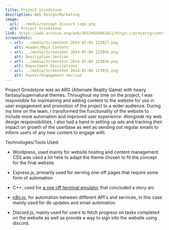```yaml
---
title: Project Grindstone
description: Web Design/Marketing
image:
  url: ../media/concept discord logo.png
  alt: Project Grindstone
link: https://web.archive.org/web/20220928041811/https://projectgrindstone.net/
screenshots:
  - url: ../media/Screenshot 2024-07-04 122927.png
    alt: Header/Main Content
  - url: ../media/Screenshot 2024-07-04 122958.png
    alt: Description Section
  - url: ../media/Screenshot 2024-07-04 123018.png
    alt: Department Descriptions
  - url: ../media/Screenshot 2024-07-04 123035.png
    alt: Footer/Engagement Section
---
```

Project Grindstone was an ARG (Alternate Reality Game) with heavy fantasy/supernatural themes. Throughout my time on the project, I was responsible for maintaining and adding content to the website for use in user engagement and promotion of the project to a wider audience. During my time on the team, I transformed the functionality of the website to include more automation and improved user experience. Alongside my web design responsibilities, I also had a hand in setting up ads and tracking their impact on growth of the userbase as well as sending out regular emails to inform users of any new content to engage with.

Technologies/Tools Used:

* Wordpress, used mainly for website hosting and content management. CSS was used a lot here to adapt the theme chosen to fit the concept for the final website.

* Express.js, primarily used for serving one-off pages that require some form of automation

* C++, used for [a one off terminal emulator](https://github.com/tylerguy/G-) that concluded a story arc

* [n8n.io,](https://n8n.io/) for automation between different API's and services, in this case mainly used for db updates and email automation.

* Discord.js, mainly used for users to fetch progress on tasks completed on the website as well as provide a way to sign into the website using discord.
